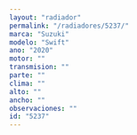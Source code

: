 ```yaml
---
layout: "radiador"
permalink: "/radiadores/5237/"
marca: "Suzuki"
modelo: "Swift"
ano: "2020"
motor: ""
transmision: ""
parte: ""
clima: ""
alto: ""
ancho: ""
observaciones: ""
id: "5237"
---
```


